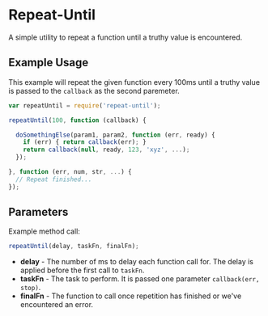 # Repeat-Until
A simple utility to repeat a function until a truthy value is encountered.

## Example Usage
This example will repeat the given function every 100ms until a truthy value is passed to the `callback` as the second paremeter.

```javascript
var repeatUntil = require('repeat-until');

repeatUntil(100, function (callback) {

  doSomethingElse(param1, param2, function (err, ready) {
    if (err) { return callback(err); }
    return callback(null, ready, 123, 'xyz', ...);
  });

}, function (err, num, str, ...) {
  // Repeat finished...
});
```

## Parameters
Example method call:
```javascript
repeatUntil(delay, taskFn, finalFn);
```

* **delay** - The number of ms to delay each function call for. The delay is applied before the first call to `taskFn`.
* **taskFn** - The task to perform. It is passed one parameter `callback(err, stop)`.
* **finalFn** - The function to call once repetition has finished or we've encountered an error.
